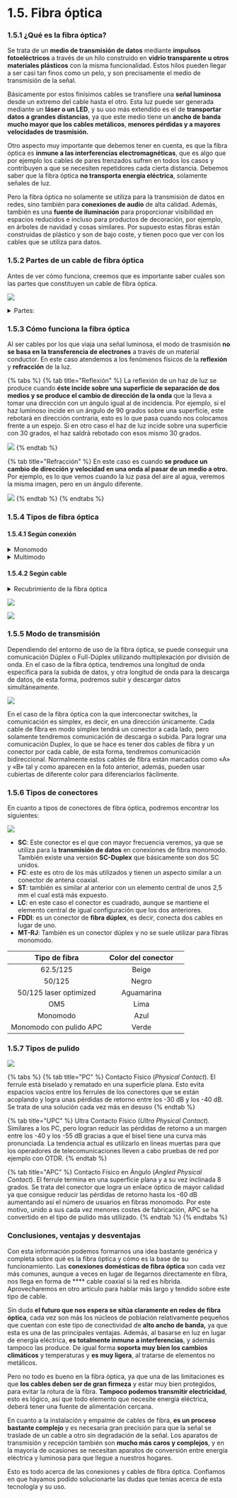 # 1.5. Fibra óptica

### 1.5.1 ¿Qué es la fibra óptica?

Se trata de un **medio de transmisión de datos** mediante **impulsos fotoeléctricos** a través de un hilo construido en **vidrio transparente u otros materiales plásticos** con la misma funcionalidad. Estos hilos pueden llegar a ser casi tan finos como un pelo, y son precisamente el medio de transmisión de la señal.

Básicamente por estos finísimos cables se transfiere una **señal luminosa** desde un extremo del cable hasta el otro. Esta luz puede ser generada mediante un **láser o un LED**, y su uso más extendido es el de **transportar datos a grandes distancias**, ya que este medio tiene un **ancho de banda mucho mayor que los cables metálicos**, **menores pérdidas y a mayores velocidades de trasmisión.**

Otro aspecto muy importante que debemos tener en cuenta, es que la fibra óptica es **inmune a las interferencias electromagnéticas**, que es algo que por ejemplo los cables de pares trenzados sufren en todos los casos y contribuyen a que se necesiten repetidores cada cierta distancia. Debemos saber que la fibra óptica **no transporta energía eléctrica**, solamente señales de luz.

Pero la fibra óptica no solamente se utiliza para la transmisión de datos en redes, sino también para **conexiones de audio** de alta calidad. Además, también es una **fuente de iluminación** para proporcionar visibilidad en espacios reducidos e incluso para productos de decoración, por ejemplo, en árboles de navidad y cosas similares. Por supuesto estas fibras están construidas de plástico y son de bajo coste, y tienen poco que ver con los cables que se utiliza para datos.

### 1.5.2 Partes de un cable de fibra óptica

Antes de ver cómo funciona, creemos que es importante saber cuáles son las partes que constituyen un cable de fibra óptica.

![](../.gitbook/assets/fibra-optica-img01.jpg)

<details>

<summary>Partes:</summary>

* **Núcleo**: Es el elemento central de un cable de fibra óptica que no siempre está presente. Su función es simplemente la de **proporcionar un refuerzo** para evitar la rotura y deformación del cable.
* **Drenaje de humedad**: Este elemento tampoco está presente en todos los cables. Su función es la de **conducir posible humedad** que tenga el cable p**ara que salga a través de él**. Va enrollado en el núcleo.
* **Hilos de fibra**: es el elemento conductor, por ellos **viaja la luz y los datos en ella**. Están fabricados de **cristal de silicio** o **plástico de extrema calidad** que crean un medio en el que la luz pueda reflejarse y refractarse correctamente hasta llegar al destino.
* **Buffer y Cladding (revestimiento)**: básicamente es el recubrimiento de los hilos de fibra óptica. Consiste en un **relleno de gel** de capa oscura para evit**ar que los rayos de luz no se salgan de la fibra**. A su vez el buffer es el **recubrimiento externo** que contiene el gel y la fibra.
* **Cinta de Mylar y capas aislantes**: básicamente es un recubrimiento aislante que recubre todos los buffers de fibra. En función del tipo de construcción tendrá varios elementos, todos ellos de **material dieléctrico** (no conductor).
* **Recubrimiento ignífugo**: si el cable es **resistente al fuego**, también necesitará un recubrimiento capaz de soportar las llamas.
* **Armadura**: la siguiente capa se trata de la armadura del cable, que en los de mayor calidad siempre están construida de **hilos de Kevlar**. Este material es liviano y de gran resistencia e ignífugo, lo podremos ver en chalecos antibala y cascos de pilotos.
* **Recubrimiento exterior:** como cualquier cable, se necesita un recubrimiento exterior, normalmente de plástico o PVC.

</details>

### 1.5.3 Cómo funciona la fibra óptica

Al ser cables por los que viaja una señal luminosa, el modo de trasmisión **no se basa en la transferencia de electrones** a través de un material conductor. En este caso atendemos a los fenómenos físicos de la **reflexión** y **refracción** de la luz.

{% tabs %}
{% tab title="Reflexión" %}
La reflexión de un haz de luz se produce cuando **éste incide sobre una superficie de separación de dos medios y se produce el cambio de dirección de la onda** que la lleva a tomar una dirección con un ángulo igual al de incidencia. Por ejemplo, si el haz luminoso incide en un ángulo de 90 grados sobre una superficie, este rebotará en dirección contraria, esto es lo que pasa cuando nos colocamos frente a un espejo. Si en otro caso el haz de luz incide sobre una superficie con 30 grados, el haz saldrá rebotado con esos mismo 30 grados.

![](../.gitbook/assets/fibra-optica-img02.jpg)
{% endtab %}

{% tab title="Refracción" %}
En este caso es cuando **se produce un cambio de dirección y velocidad en una onda al pasar de un medio a otro.** Por ejemplo, es lo que vemos cuando la luz pasa del aire al agua, veremos la misma imagen, pero en un ángulo diferente.

![](../.gitbook/assets/fibra-optica-img03.png)
{% endtab %}
{% endtabs %}

### 1.5.4 Tipos de fibra óptica

#### 1.5.4.1 Según conexión

<details>

<summary>Monomodo</summary>

En la **fibra monomodo**, **solamente se transmite un haz luminoso** por el medio. Este haz será capaz de llegar, en el mejor de los casos hasta una **distancia de 400 Km** sin el uso de un repetidor, y **se utiliza un láser de alta intensidad** para generar este haz. Este haz es capaz de transportar hasta **10 Gbit/s por cada fibra**.

</details>

<details>

<summary>Multimodo</summary>

En la **fibra multimodo** en cambio, se puede transmitir **varias señales de luz por un mismo cable**, que son generadas por **LEDs de baja intensidad**. Se usa para transmisiones de más corto alcance, siendo además **más baratas y fáciles de instalar**.

</details>

#### 1.5.4.2 Según cable

<details>

<summary>Recubrimiento de la fibra óptica</summary>

* **Cable de fibra blindado**: este cable de fibra está orientado a entornos exteriores principalmente, permite que se pise por una persona y es anti-roedores, aunque es muy duro, tiene una gran flexibilidad.
* **Cable de fibra óptica que permite curvarlo**: normalmente los cables de fibra óptica no pueden doblarse. Este tipo de cable es resistente a daños y pérdidas relacionadas con la reflexión de la luz. Gracias al diseño del núcleo, podremos doblarlo sin que se rompa ni tengamos problemas. Gracias a esta característica, puede enrollarse y adaptarse perfectamente a las necesidades del rack donde lo instalemos.
* **Cable de fibra monomodo y multimodo**: este cable es híbrido, en la primera parte y la última tiene un diámetro correspondiente a las fibras monomodo, esto permite llegar más lejos en el cableado de fibra, así como mejorar la calidad de la señal de datos.
* **Cable de fibra de baja pérdida de inserción**: los conectores de los extremos están hechos para que la pérdida de señal por insertar la fibra en el conector sea mínima, reduciendo a 0,2dB para los conectores LC y SC que usamos habitualmente. En instalaciones donde la señal esté muy al límite, este tipo de cables de fibra serán necesarios.
* **Cable de fibra conmutable**: permite cambiar el sentido de la fibra de manera fácil, sin realizar complicadas operaciones, esto es ideal para en entornos de alta densidad donde tengamos que cambiar muchas fibras. No es necesario herramientas especiales, ni cambiar el conector de fibra entero. Este tipo de fibras se usa habitualmente en redes con continuos cambios, porque tiene una gran versatilidad.
* **Cable de conexión Uniboot**: este tipo de cables integran dos fibras en un solo cable, con conectores LC. Esto es ideal en entornos de alta densidad de cables como en un rack de un datacenter, donde tengamos cientos de puertos que usar. Reduce la cantidad de cables en un 50%, porque tenemos 2 fibras en un solo cable, ideal para espacios reducidos.

</details>

![](<../.gitbook/assets/Captura de pantalla 2022-05-25 114754.png>)

![](../.gitbook/assets/lkhkl.png)

### 1.5.5 Modo de transmisión

Dependiendo del entorno de uso de la fibra óptica, se puede conseguir una comunicación Dúplex o Full-Dúplex utilizando multiplexación por división de onda. En el caso de la fibra óptica, tendremos una longitud de onda específica para la subida de datos, y otra longitud de onda para la descarga de datos, de esta forma, podremos subir y descargar datos simultáneamente.

![](../.gitbook/assets/fibra-switches-1-e1617702425647.webp)

En el caso de la fibra óptica con la que interconectar switches, la comunicación es simplex, es decir, en una dirección únicamente. Cada cable de fibra en modo simplex tendrá un conector a cada lado, pero solamente tendremos comunicación de descarga o subida. Para lograr una comunicación Duplex, lo que se hace es tener dos cables de fibra y un conector por cada cable, de esta forma, tendremos comunicación bidireccional. Normalmente estos cables de fibra están marcados como «A» y «B» tal y como aparecen en la foto anterior, además, pueden usar cubiertas de diferente color para diferenciarlos fácilmente.

### 1.5.6 Tipos de conectores

En cuanto a tipos de conectores de fibra óptica, podremos encontrar los siguientes:

![](../.gitbook/assets/fibra-optica-04.jpg)

* **SC**: Este conector es el que con mayor frecuencia veremos, ya que se utiliza para la **transmisión de datos** en conexiones de fibra monomodo. También existe una versión **SC-Duplex** que básicamente son dos SC unidos.
* **FC**: este es otro de los más utilizados y tienen un aspecto similar a un conector de antena coaxial.
* **ST**: también es similar al anterior con un elemento central de unos 2,5 mm el cual está más expuesto.
* **LC**: en este caso el conector es cuadrado, aunque se mantiene el elemento central de igual configuración que los dos anteriores.
* **FDDI**: es un conector de **fibra dúplex**, es decir, conecta dos cables en lugar de uno.
* **MT-RJ**: También es un conector dúplex y no se suele utilizar para fibras monomodo.

|      Tipo de fibra      | Color del conector |   |
| :---------------------: | :----------------: | - |
|         62.5/125        |        Beige       |   |
|          50/125         |        Negro       |   |
|  50/125 laser optimized |     Aguamarina     |   |
|           OM5           |        Lima        |   |
|         Monomodo        |        Azul        |   |
| Monomodo con pulido APC |        Verde       |   |

### 1.5.7 Tipos de pulido



![](../.gitbook/assets/578-optical-connectors-pc-upc-apc.png)

{% tabs %}
{% tab title="PC" %}
Contacto Físico (_Physical Contact_). El ferrule está biselado y rematado en una superficie plana. Esto evita espacios vacíos entre los ferrules de los conectores que se están acoplando y logra unas pérdidas de retorno entre los -30 dB y los -40 dB. Se trata de una solución cada vez más en desuso
{% endtab %}

{% tab title="UPC" %}
Ultra Contacto Físico (_Ultra Physical Contact_). Similares a los PC, pero logran reducir las pérdidas de retorno a un margen entre los -40 y los -55 dB gracias a que el bisel tiene una curva más pronunciada. La tendencia actual es utilizarlo en líneas muertas para que los operadores de telecomunicaciones lleven a cabo pruebas de red por ejemplo con OTDR.
{% endtab %}

{% tab title="APC" %}
Contacto Físico en Ángulo (_Angled Physical Contact_). El ferrule termina en una superficie plana y a su vez inclinada 8 grados. Se trata del conector que logra un enlace óptico de mayor calidad ya que consigue reducir las pérdidas de retorno hasta los -60 dB aumentando así el número de usuarios en fibras monomodo. Por este motivo, unido a sus cada vez menores costes de fabricación, APC se ha convertido en el tipo de pulido más utilizado.
{% endtab %}
{% endtabs %}

### Conclusiones, ventajas y desventajas

Con esta información podemos formarnos una idea bastante genérica y completa sobre qué es la fibra óptica y cómo es la base de su funcionamiento. Las **conexiones domésticas de fibra óptica** son cada vez más comunes, aunque a veces en lugar de llegarnos directamente en fibra, nos llega en forma de **** cable coaxial si la red es híbrida. Aprovecharemos en otro artículo para hablar más largo y tendido sobre este tipo de cable.

Sin duda **el futuro que nos espera se sitúa claramente en redes de fibra óptica**, cada vez son más los núcleos de población relativamente pequeños que cuentan con este tipo de conectividad de **alto ancho de banda,** ya que esta es una de las principales ventajas. Además, al basarse en luz en lugar de energía eléctrica, **es totalmente inmune a interferencias**, y además tampoco las produce. De igual forma **soporta muy bien los cambios climáticos** y temperaturas y **es muy ligera**, al tratarse de elementos no metálicos.

Pero no todo es bueno en la fibra óptica, ya que una de las limitaciones es que **los cables deben ser de gran firmeza** y estar muy bien protegidos, para evitar la rotura de la fibra. **Tampoco podemos transmitir electricidad**, esto es lógico, así que todo elemento que necesite energía eléctrica, deberá tener una fuente de alimentación cercana.

En cuanto a la instalación y empalme de cables de fibra, **es un proceso bastante complejo** y es necesaria gran precisión para que la señal se traslade de un cable a otro sin degradación de la señal. Los aparatos de transmisión y recepción también son **mucho más caros y complejos**, y en la mayoría de ocasiones se necesitan aparatos de conversión entre energía eléctrica y luminosa para que llegue a nuestros hogares.

Esto es todo acerca de las conexiones y cables de fibra óptica. Confiamos en que hayamos podido solucionarte las dudas que tenías acerca de esta tecnología y su uso.
